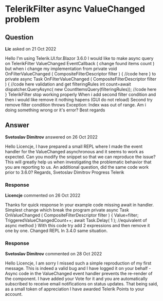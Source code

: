 # TelerikFilter async ValueChanged problem

## Question

**Lic** asked on 21 Oct 2022

Hello I'm using Telerik.UI.for.Blazor 3.6.0 I would like to make async query on TelerikFilter ValueChanged EventCallback ( change found items count ) but when i change my implementation from private void OnFilterValueChanged ( CompositeFilterDescriptor filter ) { //code here } to private async Task OnFilterValueChanged ( CompositeFilterDescriptor filter ) { //code here validation and get filteringRules int count=await dispatcher.QueryAsync( new CountItemsQuery(filteringRules)); //code here } TelerikFilter stop working properly When i add second filter condition and then i would like remove it nothing hapens (GUI do not reload) Second try remove filter condition throws Exception: Index was out of range. Am i doing something wrong or it's error? Best regards

## Answer

**Svetoslav Dimitrov** answered on 26 Oct 2022

Hello Licencje, I have prepared a small REPL where I made the event handler for the ValueChanged asynchronous and it seems to work as expected. Can you modify the snippet so that we can reproduce the issue? This will greatly help us when investigating the problematic behavior that you are reporting to us. An additional question, did the same code work prior to 3.6.0? Regards, Svetoslav Dimitrov Progress Telerik

### Response

**Licencje** commented on 26 Oct 2022

Thanks for quick response In your example code missing await in handler. Simplest change which break the program private async Task OnValueChanged ( CompositeFilterDescriptor filter ) {
Value=filter;
TriggeredValueChangedCount++; await Task.Delay( 1 ); //equivalent of async method } With this code try add 2 expressions and then remove it one by one. Changed REPL In 3.4.0 same situation.

### Response

**Svetoslav Dimitrov** commented on 28 Oct 2022

Hello Licencje, I am sorry I missed such a simple reproduction of my first message. This is indeed a valid bug and I have logged it on your behalf - Async code in the ValueChanged event handler prevents the re-render of the component. I have added your Vote for it and you are automatically subscribed to receive email notifications on status updates. That being said, as a small token of appreciation I have awarded Telerik Points to your account.
